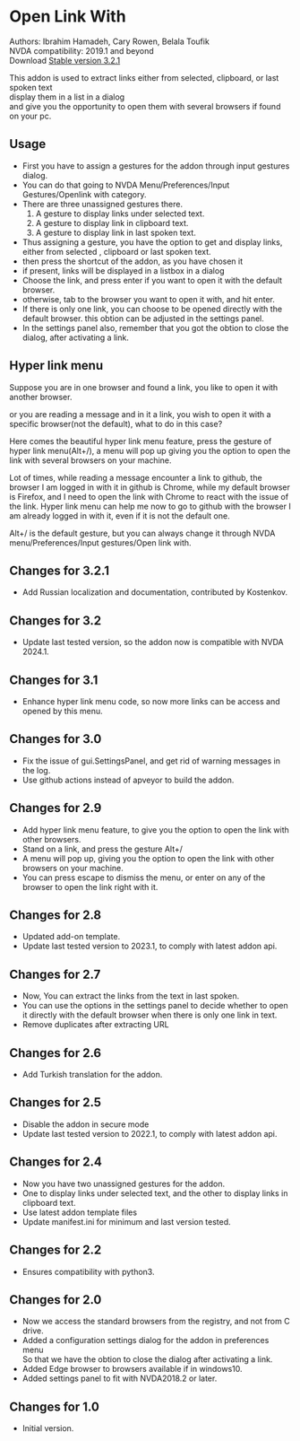 # Open Link With #

Authors: Ibrahim Hamadeh, Cary Rowen, Belala Toufik  
NVDA compatibility: 2019.1 and beyond   
Download [Stable version 3.2.1][1]  

This addon is used to extract links either from selected, clipboard, or last spoken text  
display them in a list in a dialog  
and give you the opportunity to open them with several browsers if found on your pc.

## Usage

*	First you have to assign a gestures for the addon through input gestures dialog.  
*	You can do that going to NVDA Menu/Preferences/Input Gestures/Openlink with category.  
*	There are three unassigned gestures there.  
	1.	A gesture to display links under selected text.  
	2.	A gesture to display link in clipboard text.  
	3.	A gesture to display link in last spoken text.  
*	Thus assigning a gesture, you have the option to get and display links, either from selected , clipboard or last spoken text.  
*	then press the shortcut of the addon, as you have chosen it  
*	if present, links will be displayed in a listbox in a dialog  
*	Choose the link, and press enter if you want to open it with the default browser.  
*	otherwise, tab to the browser you want to open it with, and hit enter.  
*	If there is only one link, you can choose to be opened  directly with the default browser. this obtion can be adjusted in the settings panel.
*	In the settings panel also, remember that you got the obtion to close the dialog, after activating a link.  

## Hyper link menu

Suppose you are in one browser and found a link, you like to open it with another browser.

or you are reading a message and in it a link, you wish to open it with a specific browser(not the default), what to do in this case?

Here comes the beautiful hyper link menu feature, press the gesture of hyper link menu(Alt+/), a menu will pop up giving you the option to open the link with several browsers on your machine.

Lot of times, while reading a message encounter a link to github, the browser I am logged in with it in github is Chrome, while my default browser is Firefox, and I need to open the link with Chrome to react with the issue of the link. Hyper link menu can help me now to go to github with the browser I am already logged in with it, even if it is not the default one.

Alt+/ is the default gesture, but you can always change it through NVDA menu/Preferences/Input gestures/Open link with.

## Changes for 3.2.1 ##

*	Add Russian localization and documentation, contributed by Kostenkov.

## Changes for 3.2 ##

*	Update last tested version, so the addon now is compatible with NVDA 2024.1.

## Changes for 3.1 ##

*	Enhance hyper link menu code, so now more links can be access and opened by this menu.

## Changes for 3.0 ##

*	Fix the issue of gui.SettingsPanel, and get rid of warning messages in the log.
*	Use github actions instead of apveyor to build the addon.

## Changes for 2.9 ##

*	Add hyper link menu feature, to give you the option to open the link with other browsers.
*	Stand on a link, and press the gesture Alt+/
*	A menu will pop up, giving you the option to open the link with other browsers on your machine.
*	You can press escape to dismiss the menu, or enter on any of the browser to open the link right with it.

## Changes for 2.8 ##
*	Updated add-on template.
*	Update last tested version to 2023.1, to comply with latest addon api.

## Changes for 2.7 ##

*	Now, You can extract the links from the text in last spoken.
*	You can use the options in the settings panel to decide whether to open it directly with the default browser when there is only one link in text.
*	Remove duplicates after extracting URL

## Changes for 2.6 ##

*	Add Turkish translation for the addon.

## Changes for 2.5 ##

*	Disable the addon in secure mode
*	Update last tested version to 2022.1, to comply with latest addon api.

## Changes for 2.4 ##

*	Now you have two unassigned gestures for the addon.  
*	One to display links under selected text, and the other to display links in clipboard text.   
*	Use latest addon template files  
*	Update manifest.ini for minimum and last version tested.  

## Changes for 2.2 ##
*	Ensures compatibility with python3.  

## Changes for 2.0 ##

*	Now we access the standard browsers from the registry, and not from C drive.
*	Added a configuration settings dialog for the addon in preferences menu  
So that we have the obtion to close the dialog after activating a link.
*	Added Edge browser to browsers available if in windows10.
*	Added settings panel to  fit  with NVDA2018.2 or later.

## Changes for 1.0 ##

*	Initial version.

[1]: https://github.com/ibrahim-s/openLinkWith/releases/download/3.2.1/openLinkWith-3.2.1.nvda-addon
